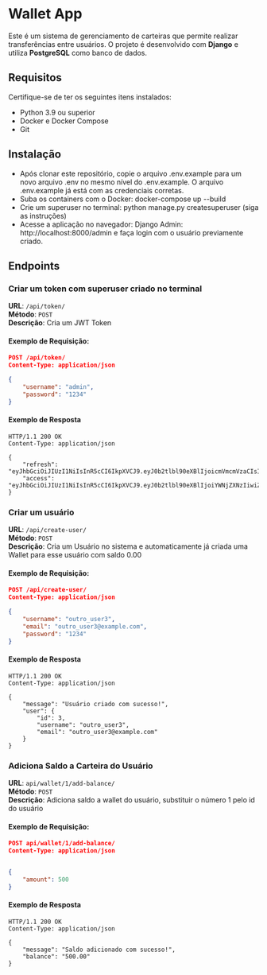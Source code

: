 # Wallet App

Este é um sistema de gerenciamento de carteiras que permite realizar transferências entre usuários. O projeto é desenvolvido com **Django** e utiliza **PostgreSQL** como banco de dados.

## Requisitos

Certifique-se de ter os seguintes itens instalados:

- Python 3.9 ou superior
- Docker e Docker Compose
- Git

## Instalação

 - Após clonar este repositório, copie o arquivo .env.example para um novo arquivo .env no mesmo nível do .env.example.
   O arquivo .env.example já está com as credenciais corretas.
 - Suba os containers com o Docker: docker-compose up --build
 - Crie um superuser no terminal: python manage.py createsuperuser (siga as instruções)
 - Acesse a aplicação no navegador: Django Admin: http://localhost:8000/admin e faça login com o usuário previamente criado.


## Endpoints 

### Criar um token com superuser criado no terminal

**URL**: `/api/token/`  
**Método**: `POST`  
**Descrição**: Cria um JWT Token

#### Exemplo de Requisição:

```json
POST /api/token/
Content-Type: application/json

{
    "username": "admin",
    "password": "1234"
}

```
#### Exemplo de Resposta
```http
HTTP/1.1 200 OK
Content-Type: application/json

{
    "refresh": "eyJhbGciOiJIUzI1NiIsInR5cCI6IkpXVCJ9.eyJ0b2tlbl90eXBlIjoicmVmcmVzaCIsImV4cCI6MTczNzc3MjgyOSwiaWF0IjoxNzM3Njg2NDI5LCJqdGkiOiJiYTE3NWVhOGU5ZTI0ZTc4OTVmMjQ5YWMxNDUxYTVkZSIsInVzZXJfaWQiOjF9.19d_uiGbKe6aKQvPUZkScMEqbZAXZOUVi4WyRROS4hY",
    "access": "eyJhbGciOiJIUzI1NiIsInR5cCI6IkpXVCJ9.eyJ0b2tlbl90eXBlIjoiYWNjZXNzIiwiZXhwIjoxNzM3Njg4MjI5LCJpYXQiOjE3Mzc2ODY0MjksImp0aSI6IjUwNWFhYjlhOGUwNjQ0YWFiMTEyMWRkM2UwNzM5NDU4IiwidXNlcl9pZCI6MX0.HFvnrN1Ew1AOBeHZFsNFXhDKpNWJyaYoheRdylRNBQc"
}

```

### Criar um usuário

**URL**: `/api/create-user/`  
**Método**: `POST`  
**Descrição**: Cria um Usuário no sistema e automaticamente já criada uma Wallet para esse usuário com saldo 0.00

#### Exemplo de Requisição:

```json
POST /api/create-user/
Content-Type: application/json

{
    "username": "outro_user3",
    "email": "outro_user3@example.com",
    "password": "1234"
}

```
#### Exemplo de Resposta
```http
HTTP/1.1 200 OK
Content-Type: application/json

{
    "message": "Usuário criado com sucesso!",
    "user": {
        "id": 3,
        "username": "outro_user3",
        "email": "outro_user3@example.com"
    }
}
```

### Adiciona Saldo a Carteira do Usuário

**URL**: `api/wallet/1/add-balance/`  
**Método**: `POST`  
**Descrição**: Adiciona saldo a wallet do usuário, substituir o número 1 pelo id do usuário

#### Exemplo de Requisição:

```json
POST api/wallet/1/add-balance/
Content-Type: application/json


{
    "amount": 500
}


```
#### Exemplo de Resposta
```http
HTTP/1.1 200 OK
Content-Type: application/json

{
    "message": "Saldo adicionado com sucesso!",
    "balance": "500.00"
}
```





